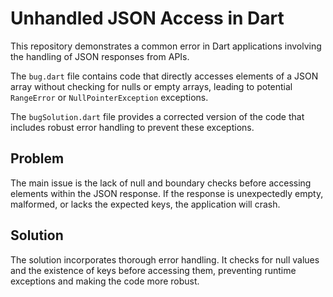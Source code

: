 # Unhandled JSON Access in Dart

This repository demonstrates a common error in Dart applications involving the handling of JSON responses from APIs.

The `bug.dart` file contains code that directly accesses elements of a JSON array without checking for nulls or empty arrays, leading to potential `RangeError` or `NullPointerException` exceptions.

The `bugSolution.dart` file provides a corrected version of the code that includes robust error handling to prevent these exceptions.

## Problem

The main issue is the lack of null and boundary checks before accessing elements within the JSON response.  If the response is unexpectedly empty, malformed, or lacks the expected keys, the application will crash.

## Solution

The solution incorporates thorough error handling.  It checks for null values and the existence of keys before accessing them, preventing runtime exceptions and making the code more robust.